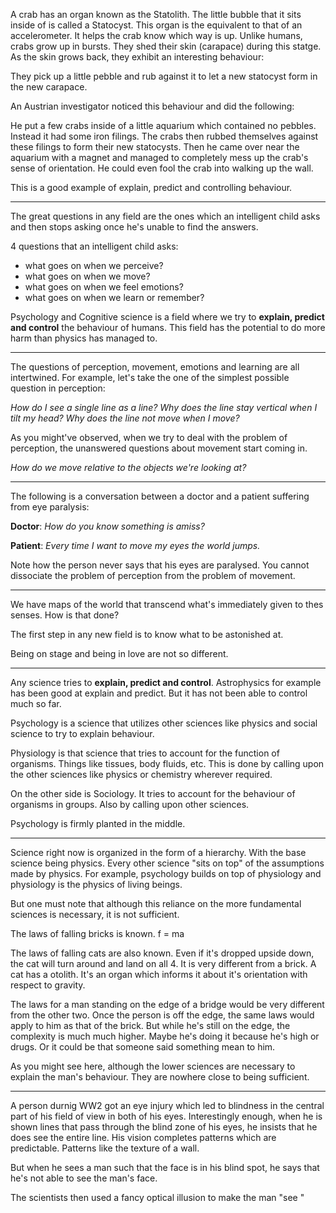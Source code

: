 A crab has an organ known as the Statolith. The little bubble that it sits inside of is called a Statocyst. This organ is the equivalent to that of an accelerometer. It helps the crab know which way is up. Unlike humans, crabs grow up in bursts. They shed their skin (carapace) during this statge. As the skin grows back, they exhibit an interesting behaviour:

They pick up a little pebble and rub against it to let a new statocyst form in the new carapace.

An Austrian investigator noticed this behaviour and did the following:

He put a few crabs inside of a little aquarium which contained no pebbles. Instead it had some iron filings. The crabs then rubbed themselves against these filings to form their new statocysts. Then he came over near the aquarium with a magnet and managed to completely mess up the crab's sense of orientation. He could even fool the crab into walking up the wall.

This is a good example of explain, predict and controlling behaviour.

---

The great questions in any field are the ones which an intelligent child asks and then stops asking once he's unable to find the answers.

4 questions that an intelligent child asks:

- what goes on when we perceive?
- what goes on when we move?
- what goes on when we feel emotions?
- what goes on when we learn or remember?

Psychology and Cognitive science is a field where we try to **explain, predict and control** the behaviour of humans. This field has the potential to do more harm than physics has managed to.

---

The questions of perception, movement, emotions and learning are all intertwined. For example, let's take the one of the simplest possible question in perception:

*How do I see a single line as a line?*
*Why does the line stay vertical when I tilt my head?*
*Why does the line not move when I move?*

As you might've observed, when we try to deal with the problem of perception, the unanswered questions about movement start coming in.

*How do we move relative to the objects we're looking at?*

---

The following is a conversation between a doctor and a patient suffering from eye paralysis:

**Doctor**: *How do you know something is amiss?*

**Patient**: *Every time I want to move my eyes the world jumps.*

Note how the person never says that his eyes are paralysed. You cannot dissociate the problem of perception from the problem of movement.

---

We have maps of the world that transcend what's immediately given to thes senses. How is that done?

The first step in any new field is to know what to be astonished at.

Being on stage and being in love are not so different.

---

Any science tries to **explain, predict and control**. Astrophysics for example has been good at explain and predict. But it has not been able to control much so far.


Psychology is a science that utilizes other sciences like physics and social science to try to explain behaviour. 

Physiology is that science that tries to account for the function of organisms. Things like tissues, body fluids, etc. This is done by calling upon the other sciences like physics or chemistry wherever required.

On the other side is Sociology. It tries to account for the behaviour of organisms in groups. Also by calling upon other sciences.

Psychology is firmly planted in the middle.

---

Science right now is organized in the form of a hierarchy. With the base science being physics. Every other science "sits on top" of the assumptions made by physics. For example, psychology builds on top of physiology and physiology is the physics of living beings.

But one must note that although this reliance on the more fundamental sciences is necessary, it is not sufficient.

The laws of falling bricks is known. f = ma

The laws of falling cats are also known. Even if it's dropped upside down, the cat will turn around and land on all 4. It is very different from a brick. A cat has a otolith. It's an organ which informs it about it's orientation with respect to gravity.

The laws for a man standing on the edge of a bridge would be very different from the other two. Once the person is off the edge, the same laws would apply to him as that of the brick. But while he's still on the edge, the complexity is much much higher. Maybe he's doing it because he's high or drugs. Or it could be that someone said something mean to him.

As you might see here, although the lower sciences are necessary to explain the man's behaviour. They are nowhere close to being sufficient.

---

A person durnig WW2 got an eye injury which led to blindness in the central part of his field of view in both of his eyes. Interestingly enough, when he is shown lines that pass through the blind zone of his eyes, he insists that he does see the entire line. His vision completes patterns which are predictable. Patterns like the texture of a wall.

But when he sees a man such that the face is in his blind spot, he says that he's not able to see the man's face. 

The scientists then used a fancy optical illusion to make the man "see "